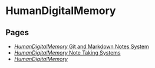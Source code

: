 # HumanDigitalMemory

## Pages
* [*HumanDigitalMemory* Git and Markdown Notes System](../2095cb30-f43d-4ad0-8d98-a18d497bd613.md)
* [*HumanDigitalMemory* Note Taking Systems](../a2f44dea-187a-4c2f-94ed-4bb17529847b.md)
* [*HumanDigitalMemory*](../b809f4b1-6015-4b59-8e20-9a4cf7f3c47e.md)
